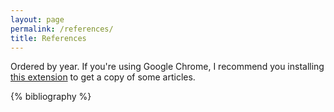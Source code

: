 ```yaml
---
layout: page
permalink: /references/
title: References
---
```


Ordered by year. If you're using Google Chrome, I recommend you
installing [this extension](https://github.com/arwankhoiruddin/scihubsearch)
to get a copy of some articles.

{% bibliography %}

